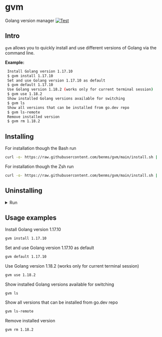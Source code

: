 # gvm 
Golang version manager [![Test](https://github.com/benms/gvm/actions/workflows/main.yml/badge.svg)](https://github.com/benms/gvm/actions/workflows/main.yml)

## Intro

`gvm` allows you to quickly install and use different versions of Golang via the command line.

**Example:**

```sh
 Install Golang version 1.17.10
 $ gvm install 1.17.10
 Set and use Golang version 1.17.10 as default
 $ gvm default 1.17.10
 Use Golang version 1.18.2 (works only for current terminal session)
 $ gvm use 1.18.2
 Show installed Golang versions available for switching
 $ gvm ls
 Show all versions that can be installed from go.dev repo
 $ gvm ls-remote
 Remove installed version
 $ gvm rm 1.18.2
```
## Installing

For installation though the Bash run
```sh
curl -o- https://raw.githubusercontent.com/benms/gvm/main/install.sh | bash && . ~/.bashrc
```
For installation though the Zsh run
```sh
curl -o- https://raw.githubusercontent.com/benms/gvm/main/install.sh | zsh && . ~/.zshrc
```

## Uninstalling
<details>
<summary>Run</summary>

```sh
gvm-application no-preserve-uninstall
```
</details>

## Usage examples


 Install Golang version 1.17.10
```sh
gvm install 1.17.10
```
 Set and use Golang version 1.17.10 as default
 ```sh
gvm default 1.17.10
 ```
 Use Golang version 1.18.2 (works only for current terminal session)
```sh
gvm use 1.18.2
```
 Show installed Golang versions available for switching
 ```
gvm ls
 ```
 Show all versions that can be installed from go.dev repo
 ```sh
gvm ls-remote
 ```
 Remove installed version
```sh
gvm rm 1.18.2
```
